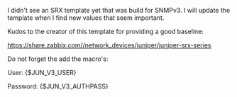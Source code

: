 I didn't see an SRX template yet that was build for SNMPv3. I will update the template when I find new values that seem important.

 

Kudos to the creator of this template for providing a good baseline:

https://share.zabbix.com//network_devices/juniper/juniper-srx-series

 

Do not forget the add the macro's:

User: {$JUN_V3_USER}

Password: {$JUN_V3_AUTHPASS}
